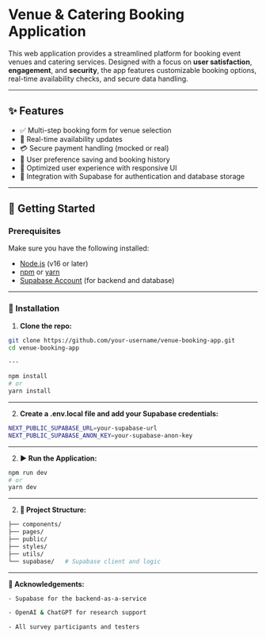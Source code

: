 # Venue & Catering Booking Application

This web application provides a streamlined platform for booking event venues and catering services. Designed with a focus on **user satisfaction**, **engagement**, and **security**, the app features customizable booking options, real-time availability checks, and secure data handling.

---

## ✨ Features

- ✅ Multi-step booking form for venue selection
- 📅 Real-time availability updates
- 💳 Secure payment handling (mocked or real)
- 🎯 User preference saving and booking history
- 🧠 Optimized user experience with responsive UI
- 🔐 Integration with Supabase for authentication and database storage

---

## 🚀 Getting Started

### Prerequisites

Make sure you have the following installed:

- [Node.js](https://nodejs.org/) (v16 or later)
- [npm](https://www.npmjs.com/) or [yarn](https://yarnpkg.com/)
- [Supabase Account](https://supabase.com/) (for backend and database)

---

### 🔧 Installation

1. **Clone the repo:**

```bash
git clone https://github.com/your-username/venue-booking-app.git
cd venue-booking-app

---

npm install
# or
yarn install

```
---
2. **Create a .env.local file and add your Supabase credentials:**

```bash
NEXT_PUBLIC_SUPABASE_URL=your-supabase-url
NEXT_PUBLIC_SUPABASE_ANON_KEY=your-supabase-anon-key

```


---
2. **▶️ Run the Application:**

```bash
npm run dev
# or
yarn dev

```


---
2. **📁 Project Structure:**

```bash
├── components/
├── pages/
├── public/
├── styles/
├── utils/
└── supabase/   # Supabase client and logic
```


---
**🙏 Acknowledgements:**

```bash
- Supabase for the backend-as-a-service

- OpenAI & ChatGPT for research support

- All survey participants and testers


```

 

